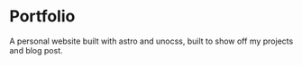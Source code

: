 # Portfolio

A personal website built with astro and unocss, built to show off my projects and blog post.
